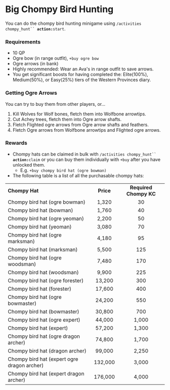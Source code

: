 # Big Chompy Bird Hunting

You can do the chompy bird hunting minigame using `/activities chompy_hunt`` `**`action:`**`start`.

### Requirements

* 10 QP
* Ogre bow (in range outfit),  `+buy ogre bow`
* Ogre arrows (in bank)
* Highly recommended: Wear an Ava's in range outfit to save arrows.
* You get significant boosts for having completed the: Elite(100%), Medium(50%), or Easy(25%) tiers of the Western Provinces diary.

### Getting Ogre Arrows

You can try to buy them from other players, or...

1. Kill Wolves for Wolf bones, fletch them into Wolfbone arrowtips.
2. Cut Achey trees, fletch them into Ogre arrow shafts.
3. Fletch Flighted ogre arrows from Ogre arrow shafts and feathers.
4. Fletch Ogre arrows from Wolfbone arrowtips and Flighted ogre arrows.

### Rewards

* Chompy hats can be claimed in bulk with `/activities chompy_hunt`` `**`action:`**`claim` or you can buy them individually with `+buy` after you have unlocked them.
  * E.g.  `+buy chompy bird hat (ogre bowman)`
* The following table is a list of all the purchasable chompy hats:

|                                             |           |                        |
| ------------------------------------------- | :-------: | :--------------------: |
| **Chompy Hat**                              | **Price** | **Required Chompy KC** |
| Chompy bird hat (ogre bowman)               |   1,320   |           30           |
| Chompy bird hat (bowman)                    |   1,760   |           40           |
| Chompy bird hat (ogre yeoman)               |   2,200   |           50           |
| Chompy bird hat (yeoman)                    |   3,080   |           70           |
| Chompy bird hat (ogre marksman)             |   4,180   |           95           |
| Chompy bird hat (marksman)                  |   5,500   |           125          |
| Chompy bird hat (ogre woodsman)             |   7,480   |           170          |
| Chompy bird hat (woodsman)                  |   9,900   |           225          |
| Chompy bird hat (ogre forester)             |   13,200  |           300          |
| Chompy bird hat (forester)                  |   17,600  |           400          |
| Chompy bird hat (ogre bowmaster)            |   24,200  |           550          |
| Chompy bird hat (bowmaster)                 |   30,800  |           700          |
| Chompy bird hat (ogre expert)               |   44,000  |          1,000         |
| Chompy bird hat (expert)                    |   57,200  |          1,300         |
| Chompy bird hat (ogre dragon archer)        |   74,800  |          1,700         |
| Chompy bird hat (dragon archer)             |   99,000  |          2,250         |
| Chompy bird hat (expert ogre dragon archer) |  132,000  |          3,000         |
| Chompy bird hat (expert dragon archer)      |  176,000  |          4,000         |


